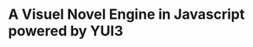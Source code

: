A Visuel Novel Engine in Javascript powered by YUI3
===================================================